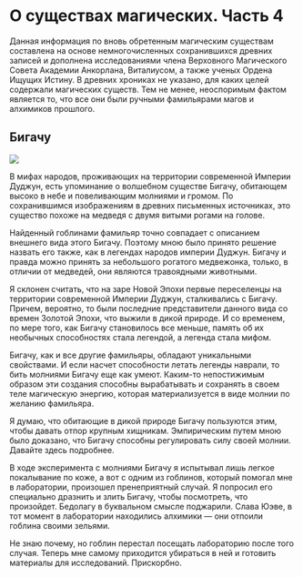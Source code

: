 # О существах магических. Часть 4
Данная информация по вновь обретенным магическим существам составлена на основе немногочисленных сохранившихся древних записей и дополнена исследованиями члена Верховного Магического Совета Академии Анкорлана, Виталиусом, а также ученых Ордена Ищущих Истину. В древних хрониках не указано, для каких целей содержали магических существ. Тем не менее, неоспоримым фактом является то, что все они были ручными фамильярами магов и алхимиков прошлого.

## Бигачу

![](bigachu.2x.png)

В мифах народов, проживающих на территории современной Империи Дуджун, есть упоминание о волшебном существе Бигачу, обитающем высоко в небе и повеливающим молниями и громом. По сохранившимся изображениям в древних письменных источниках, это существо похоже на медведя с двумя витыми рогами на голове.

Найденный гоблинами фамильяр точно совпадает с описанием внешнего вида этого Бигачу. Поэтому мною было принято решение назвать его также, как в легендах народов империи Дуджун. Бигачу и правда можно принять за небольшого рогатого медвежонка, только, в отличии от медведей, они являются травоядными животными.

Я склонен считать, что на заре Новой Эпохи первые переселенцы на территории современной Империи Дуджун, сталкивались с Бигачу. Причем, вероятно, то были последние представители данного вида со времен Золотой Эпохи, что выжили в дикой природе. И со временем, по мере того, как Бигачу становилось все меньше, память об их необычных способностях стала легендой, а легенда стала мифом.

Бигачу, как и все другие фамильяры, обладают уникальными свойствами. И если насчет способности летать легенды наврали, то бить молниями Бигачу еще как умеют. Каким-то непостижимым образом эти создания способны вырабатывать и сохранять в своем теле магическую энергию, которая материализуется в виде молнии по желанию фамильяра.

Я думаю, что обитающие в дикой природе Бигачу пользуются этим, чтобы давать отпор крупным хищникам. Эмпирическим путем мною было доказано, что Бигачу способны регулировать силу своей молнии. Давайте здесь подробнее.

В ходе эксперимента с молниями Бигачу я испытывал лишь легкое покалывание по коже, а вот с одним из гоблинов, который помогал мне в лаборатории, произошел пренеприятный случай. Я попросил его специально дразнить и злить Бигачу, чтобы посмотреть, что произойдет. Бедолагу в буквальном смысле поджарили. Слава Юэве, в тот момент в лаборатории находились алхимики — они отпоили гоблина своими зельями.

Не знаю почему, но гоблин перестал посещать лабораторию после того случая. Теперь мне самому приходится убираться в ней и готовить материалы для исследований. Прискорбно.